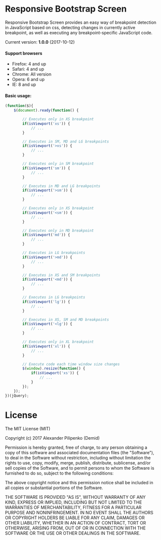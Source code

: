 # Responsive Bootstrap Screen

Responsive Bootstrap Screen provides an easy way of breakpoint detection in JavaScript based on css, detecting changes in currently active breakpoint, as well as executing any breakpoint-specific JavaScript code.

Current version: **1.0.0** (2017-10-12)

#### Support browsers
* Firefox: 4 and up
* Safari:  4 and up
* Chrome: All version
* Opera: 6 and up
* IE: 8 and up

#### Basic usage:

````javascript
(function($){
    $(document).ready(function() {

        // Executes only in XS breakpoint
        if(isViewport('xs')) {
            // ...
        }

        // Executes in SM, MD and LG breakpoints
        if(isViewport('>xs')) {
            // ...
        }

        // Executes only in SM breakpoint
        if(isViewport('sm')) {
            // ...
        }

        // Executes in MD and LG breakpoints
        if(isViewport('>sm')) {
            // ...
        }

        // Executes only in XS breakpoint
        if(isViewport('<sm')) {
            // ...
        }

        // Executes only in MD breakpoint
        if(isViewport('md')) {
            // ...
        }

        // Executes in LG breakpoints
        if(isViewport('>md')) {
            // ...
        }

        // Executes in XS and SM breakpoints
        if(isViewport('<md')) {
            // ...
        }

        // Executes in LG breakpoints
        if(isViewport('lg')) {
            // ...
        }

        // Executes in XS, SM and MD breakpoints
        if(isViewport('<lg')) {
            // ...
        }

        // Executes only in XL breakpoint
        if(isViewport('xl')) {
            // ...
        }

        // Execute code each time window size changes
        $(window).resize(function() {
            if(isViewport('xs')) {
                // ...
            }
        });
    });
})(jQuery);
````

# License
The MIT License (MIT)

Copyright (c) 2017 Alexander Pilipenko (Demid)

Permission is hereby granted, free of charge, to any person obtaining a copy
of this software and associated documentation files (the "Software"), to deal
in the Software without restriction, including without limitation the rights
to use, copy, modify, merge, publish, distribute, sublicense, and/or sell
copies of the Software, and to permit persons to whom the Software is
furnished to do so, subject to the following conditions:

The above copyright notice and this permission notice shall be included in
all copies or substantial portions of the Software.

THE SOFTWARE IS PROVIDED "AS IS", WITHOUT WARRANTY OF ANY KIND, EXPRESS OR
IMPLIED, INCLUDING BUT NOT LIMITED TO THE WARRANTIES OF MERCHANTABILITY,
FITNESS FOR A PARTICULAR PURPOSE AND NONINFRINGEMENT. IN NO EVENT SHALL THE
AUTHORS OR COPYRIGHT HOLDERS BE LIABLE FOR ANY CLAIM, DAMAGES OR OTHER
LIABILITY, WHETHER IN AN ACTION OF CONTRACT, TORT OR OTHERWISE, ARISING FROM,
OUT OF OR IN CONNECTION WITH THE SOFTWARE OR THE USE OR OTHER DEALINGS IN
THE SOFTWARE.